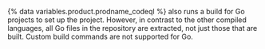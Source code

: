 {% data variables.product.prodname_codeql %} also runs a build for Go projects to set up the project. However, in contrast to the other compiled languages, all Go files in the repository are extracted, not just those that are built. Custom build commands are not supported for Go.